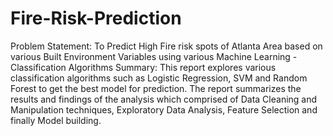 # Fire-Risk-Prediction

Problem Statement: To Predict High Fire risk spots of Atlanta Area based on various Built Environment Variables using various Machine Learning - Classification Algorithms 
Summary: This report explores various classification algorithms such as Logistic Regression, SVM and Random Forest to get the best model for prediction. The report summarizes the results and findings of the analysis which comprised of Data Cleaning and Manipulation techniques, Exploratory Data Analysis, Feature Selection and finally Model building. 
